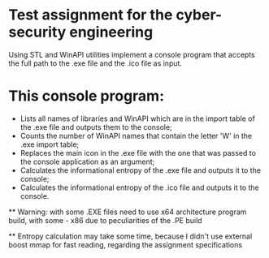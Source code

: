 # Test assignment for the cyber-security engineering 
Using STL and WinAPI utilities implement a console program that accepts the full path to the .exe file and the .ico file as input.

# This console program:

* Lists all names of libraries and WinAPI which are in the import table of the .exe file and outputs them to the console;
* Counts the number of WinAPI names that contain the letter 'W' in the .exe import table;
* Replaces the main icon in the .exe file with the one that was passed to the console application as an argument;
* Calculates the informational entropy of the .exe file and outputs it to the console;
* Calculates the informational entropy of the .ico file and outputs it to the console.

** Warning: with some .EXE files need to use x64 architecture program build, with some - x86 due to peculiarities of the .PE build

** Entropy calculation may take some time, because I didn't use external boost mmap for fast reading, regarding the assignment specifications 
